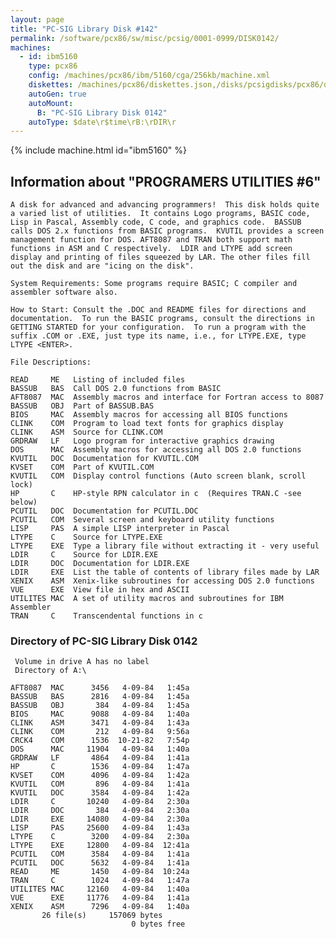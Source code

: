 ```yaml
---
layout: page
title: "PC-SIG Library Disk #142"
permalink: /software/pcx86/sw/misc/pcsig/0001-0999/DISK0142/
machines:
  - id: ibm5160
    type: pcx86
    config: /machines/pcx86/ibm/5160/cga/256kb/machine.xml
    diskettes: /machines/pcx86/diskettes.json,/disks/pcsigdisks/pcx86/diskettes.json
    autoGen: true
    autoMount:
      B: "PC-SIG Library Disk 0142"
    autoType: $date\r$time\rB:\rDIR\r
---
```


{% include machine.html id="ibm5160" %}

## Information about "PROGRAMERS UTILITIES #6"

    A disk for advanced and advancing programmers!  This disk holds quite
    a varied list of utilities.  It contains Logo programs, BASIC code,
    Lisp in Pascal, Assembly code, C code, and graphics code.  BASSUB
    calls DOS 2.x functions from BASIC programs.  KVUTIL provides a screen
    management function for DOS. AFT8087 and TRAN both support math
    functions in ASM and C respectively.  LDIR and LTYPE add screen
    display and printing of files squeezed by LAR. The other files fill
    out the disk and are "icing on the disk".
    
    System Requirements: Some programs require BASIC; C compiler and
    assembler software also.
    
    How to Start: Consult the .DOC and README files for directions and
    documentation.  To run the BASIC programs, consult the directions in
    GETTING STARTED for your configuration.  To run a program with the
    suffix .COM or .EXE, just type its name, i.e., for LTYPE.EXE, type
    LTYPE <ENTER>.
    
    File Descriptions:
    
    READ     ME   Listing of included files
    BASSUB   BAS  Call DOS 2.0 functions from BASIC
    AFT8087  MAC  Assembly macros and interface for Fortran access to 8087
    BASSUB   OBJ  Part of BASSUB.BAS
    BIOS     MAC  Assembly macros for accessing all BIOS functions
    CLINK    COM  Program to load text fonts for graphics display
    CLINK    ASM  Source for CLINK.COM
    GRDRAW   LF   Logo program for interactive graphics drawing
    DOS      MAC  Assembly macros for accessing all DOS 2.0 functions
    KVUTIL   DOC  Documentation for KVUTIL.COM
    KVSET    COM  Part of KVUTIL.COM
    KVUTIL   COM  Display control functions (Auto screen blank, scroll lock)
    HP       C    HP-style RPN calculator in c  (Requires TRAN.C -see below)
    PCUTIL   DOC  Documentation for PCUTIL.DOC
    PCUTIL   COM  Several screen and keyboard utility functions
    LISP     PAS  A simple LISP interpreter in Pascal
    LTYPE    C    Source for LTYPE.EXE
    LTYPE    EXE  Type a library file without extracting it - very useful
    LDIR     C    Source for LDIR.EXE
    LDIR     DOC  Documentation for LDIR.EXE
    LDIR     EXE  List the table of contents of library files made by LAR
    XENIX    ASM  Xenix-like subroutines for accessing DOS 2.0 functions
    VUE      EXE  View file in hex and ASCII
    UTILITES MAC  A set of utility macros and subroutines for IBM Assembler
    TRAN     C    Transcendental functions in c

### Directory of PC-SIG Library Disk 0142

     Volume in drive A has no label
     Directory of A:\

    AFT8087  MAC      3456   4-09-84   1:45a
    BASSUB   BAS      2816   4-09-84   1:45a
    BASSUB   OBJ       384   4-09-84   1:45a
    BIOS     MAC      9088   4-09-84   1:40a
    CLINK    ASM      3471   4-09-84   1:43a
    CLINK    COM       212   4-09-84   9:56a
    CRCK4    COM      1536  10-21-82   7:54p
    DOS      MAC     11904   4-09-84   1:40a
    GRDRAW   LF       4864   4-09-84   1:41a
    HP       C        1536   4-09-84   1:47a
    KVSET    COM      4096   4-09-84   1:42a
    KVUTIL   COM       896   4-09-84   1:41a
    KVUTIL   DOC      3584   4-09-84   1:42a
    LDIR     C       10240   4-09-84   2:30a
    LDIR     DOC       384   4-09-84   2:30a
    LDIR     EXE     14080   4-09-84   2:30a
    LISP     PAS     25600   4-09-84   1:43a
    LTYPE    C        3200   4-09-84   2:30a
    LTYPE    EXE     12800   4-09-84  12:41a
    PCUTIL   COM      3584   4-09-84   1:41a
    PCUTIL   DOC      5632   4-09-84   1:41a
    READ     ME       1450   4-09-84  10:24a
    TRAN     C        1024   4-09-84   1:47a
    UTILITES MAC     12160   4-09-84   1:40a
    VUE      EXE     11776   4-09-84   1:41a
    XENIX    ASM      7296   4-09-84   1:40a
           26 file(s)     157069 bytes
                               0 bytes free
